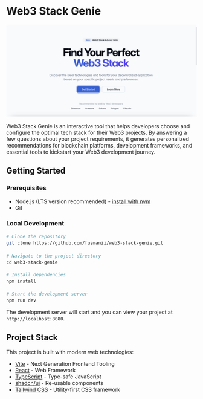 # Web3 Stack Genie

![Web3 Stack Genie](./image.png)

Web3 Stack Genie is an interactive tool that helps developers choose and configure the optimal tech stack for their Web3 projects. By answering a few questions about your project requirements, it generates personalized recommendations for blockchain platforms, development frameworks, and essential tools to kickstart your Web3 development journey.

## Getting Started

### Prerequisites

- Node.js (LTS version recommended) - [install with nvm](https://github.com/nvm-sh/nvm#installing-and-updating)
- Git

### Local Development

```bash
# Clone the repository
git clone https://github.com/fusmanii/web3-stack-genie.git

# Navigate to the project directory
cd web3-stack-genie

# Install dependencies
npm install

# Start the development server
npm run dev
```

The development server will start and you can view your project at `http://localhost:8080`.

## Project Stack

This project is built with modern web technologies:

- [Vite](https://vitejs.dev/) - Next Generation Frontend Tooling
- [React](https://react.dev/) - Web Framework
- [TypeScript](https://www.typescriptlang.org/) - Type-safe JavaScript
- [shadcn/ui](https://ui.shadcn.com/) - Re-usable components
- [Tailwind CSS](https://tailwindcss.com/) - Utility-first CSS framework
